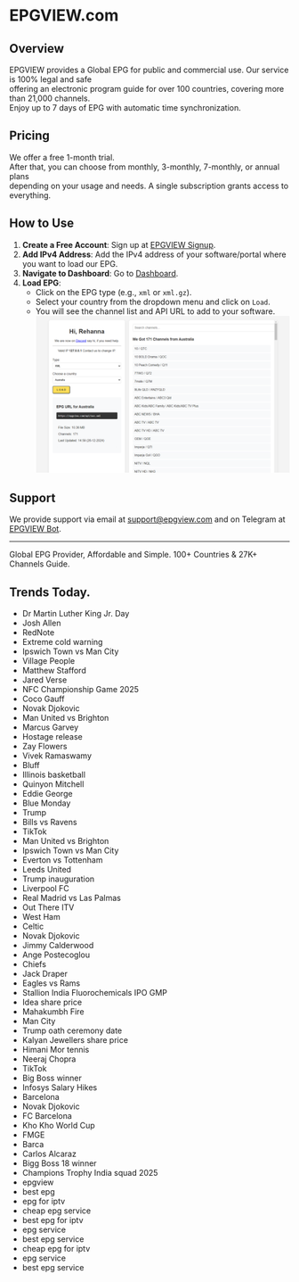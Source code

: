 # EPGVIEW.com



## Overview
EPGVIEW provides a Global EPG for public and commercial use. Our service is 100% legal and safe\
offering an electronic program guide for over 100 countries, covering more than 21,000 channels.\
Enjoy up to 7 days of EPG with automatic time synchronization.

## Pricing
We offer a free 1-month trial. \
After that, you can choose from monthly, 3-monthly, 7-monthly, or annual plans \
depending on your usage and needs. A single subscription grants access to everything.

## How to Use
1. **Create a Free Account**: Sign up at [EPGVIEW Signup](https://epgview.com/signup.php).
2. **Add IPv4 Address**: Add the IPv4 address of your software/portal where you want to load our EPG.
3. **Navigate to Dashboard**: Go to [Dashboard](https://epgview.com/dashboard.php).
4. **Load EPG**:
   - Click on the EPG type (e.g., `xml` or `xml.gz`).
   - Select your country from the dropdown menu and click on `Load`.
   - You will see the channel list and API URL to add to your software.
![EPGVIEW](img/dashboard.png)
## Support
We provide support via email at [support@epgview.com](mailto:support@epgview.com) and on Telegram at [EPGVIEW Bot](https://t.me/epgview_bot).

---

Global EPG Provider, Affordable and Simple. 100+ Countries & 27K+ Channels Guide.

## Trends Today.

- Dr Martin Luther King Jr. Day
- Josh Allen
- RedNote
- Extreme cold warning
- Ipswich Town vs Man City
- Village People
- Matthew Stafford
- Jared Verse
- NFC Championship Game 2025
- Coco Gauff
- Novak Djokovic
- Man United vs Brighton
- Marcus Garvey
- Hostage release
- Zay Flowers
- Vivek Ramaswamy
- Bluff
- Illinois basketball
- Quinyon Mitchell
- Eddie George
- Blue Monday
- Trump
- Bills vs Ravens
- TikTok
- Man United vs Brighton
- Ipswich Town vs Man City
- Everton vs Tottenham
- Leeds United
- Trump inauguration
- Liverpool FC
- Real Madrid vs Las Palmas
- Out There ITV
- West Ham
- Celtic
- Novak Djokovic
- Jimmy Calderwood
- Ange Postecoglou
- Chiefs
- Jack Draper
- Eagles vs Rams
- Stallion India Fluorochemicals IPO GMP
- Idea share price
- Mahakumbh Fire
- Man City
- Trump oath ceremony date
- Kalyan Jewellers share price
- Himani Mor tennis
- Neeraj Chopra
- TikTok
- Big Boss winner
- Infosys Salary Hikes
- Barcelona
- Novak Djokovic
- FC Barcelona
- Kho Kho World Cup
- FMGE
- Barca
- Carlos Alcaraz
- Bigg Boss 18 winner
- Champions Trophy India squad 2025
- epgview
- best epg
- epg for iptv
- cheap epg service
- best epg for iptv
- epg service
- best epg service
- cheap epg for iptv
- epg service
- best epg service
